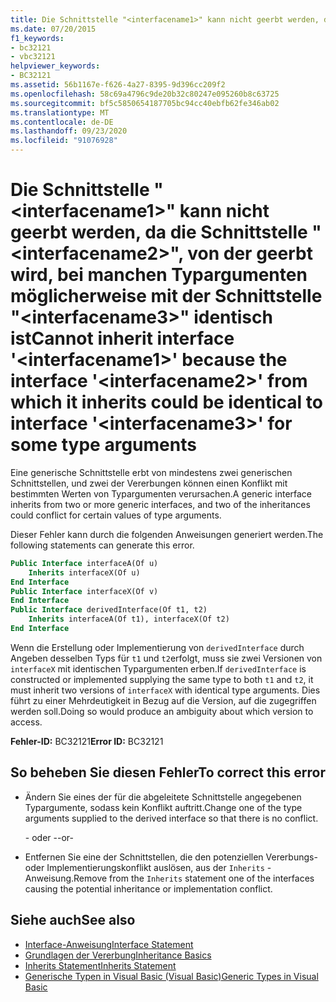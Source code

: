 ```yaml
---
title: Die Schnittstelle "<interfacename1>" kann nicht geerbt werden, da die Schnittstelle "<interfacename2>", von der geerbt wird, bei manchen Typargumenten möglicherweise mit der Schnittstelle "<interfacename3>" identisch ist
ms.date: 07/20/2015
f1_keywords:
- bc32121
- vbc32121
helpviewer_keywords:
- BC32121
ms.assetid: 56b1167e-f626-4a27-8395-9d396cc209f2
ms.openlocfilehash: 58c69a4796c9de20b32c80247e095260b8c63725
ms.sourcegitcommit: bf5c5850654187705bc94cc40ebfb62fe346ab02
ms.translationtype: MT
ms.contentlocale: de-DE
ms.lasthandoff: 09/23/2020
ms.locfileid: "91076928"
---
```

# <a name="cannot-inherit-interface-interfacename1-because-the-interface-interfacename2-from-which-it-inherits-could-be-identical-to-interface-interfacename3-for-some-type-arguments"></a><span data-ttu-id="ccf64-102">Die Schnittstelle "\<interfacename1>" kann nicht geerbt werden, da die Schnittstelle "\<interfacename2>", von der geerbt wird, bei manchen Typargumenten möglicherweise mit der Schnittstelle "\<interfacename3>" identisch ist</span><span class="sxs-lookup"><span data-stu-id="ccf64-102">Cannot inherit interface '\<interfacename1>' because the interface '\<interfacename2>' from which it inherits could be identical to interface '\<interfacename3>' for some type arguments</span></span>

<span data-ttu-id="ccf64-103">Eine generische Schnittstelle erbt von mindestens zwei generischen Schnittstellen, und zwei der Vererbungen können einen Konflikt mit bestimmten Werten von Typargumenten verursachen.</span><span class="sxs-lookup"><span data-stu-id="ccf64-103">A generic interface inherits from two or more generic interfaces, and two of the inheritances could conflict for certain values of type arguments.</span></span>  
  
 <span data-ttu-id="ccf64-104">Dieser Fehler kann durch die folgenden Anweisungen generiert werden.</span><span class="sxs-lookup"><span data-stu-id="ccf64-104">The following statements can generate this error.</span></span>  
  
```vb  
Public Interface interfaceA(Of u)  
    Inherits interfaceX(Of u)  
End Interface  
Public Interface interfaceX(Of v)  
End Interface  
Public Interface derivedInterface(Of t1, t2)  
    Inherits interfaceA(Of t1), interfaceX(Of t2)  
End Interface  
```  
  
 <span data-ttu-id="ccf64-105">Wenn die Erstellung oder Implementierung von `derivedInterface` durch Angeben desselben Typs für `t1` und `t2`erfolgt, muss sie zwei Versionen von `interfaceX` mit identischen Typargumenten erben.</span><span class="sxs-lookup"><span data-stu-id="ccf64-105">If `derivedInterface` is constructed or implemented supplying the same type to both `t1` and `t2`, it must inherit two versions of `interfaceX` with identical type arguments.</span></span> <span data-ttu-id="ccf64-106">Dies führt zu einer Mehrdeutigkeit in Bezug auf die Version, auf die zugegriffen werden soll.</span><span class="sxs-lookup"><span data-stu-id="ccf64-106">Doing so would produce an ambiguity about which version to access.</span></span>  
  
 <span data-ttu-id="ccf64-107">**Fehler-ID:** BC32121</span><span class="sxs-lookup"><span data-stu-id="ccf64-107">**Error ID:** BC32121</span></span>  
  
## <a name="to-correct-this-error"></a><span data-ttu-id="ccf64-108">So beheben Sie diesen Fehler</span><span class="sxs-lookup"><span data-stu-id="ccf64-108">To correct this error</span></span>  
  
- <span data-ttu-id="ccf64-109">Ändern Sie eines der für die abgeleitete Schnittstelle angegebenen Typargumente, sodass kein Konflikt auftritt.</span><span class="sxs-lookup"><span data-stu-id="ccf64-109">Change one of the type arguments supplied to the derived interface so that there is no conflict.</span></span>  
  
     <span data-ttu-id="ccf64-110">- oder -</span><span class="sxs-lookup"><span data-stu-id="ccf64-110">-or-</span></span>  
  
- <span data-ttu-id="ccf64-111">Entfernen Sie eine der Schnittstellen, die den potenziellen Vererbungs- oder Implementierungskonflikt auslösen, aus der `Inherits` -Anweisung.</span><span class="sxs-lookup"><span data-stu-id="ccf64-111">Remove from the `Inherits` statement one of the interfaces causing the potential inheritance or implementation conflict.</span></span>  
  
## <a name="see-also"></a><span data-ttu-id="ccf64-112">Siehe auch</span><span class="sxs-lookup"><span data-stu-id="ccf64-112">See also</span></span>

- [<span data-ttu-id="ccf64-113">Interface-Anweisung</span><span class="sxs-lookup"><span data-stu-id="ccf64-113">Interface Statement</span></span>](../language-reference/statements/interface-statement.md)
- [<span data-ttu-id="ccf64-114">Grundlagen der Vererbung</span><span class="sxs-lookup"><span data-stu-id="ccf64-114">Inheritance Basics</span></span>](../programming-guide/language-features/objects-and-classes/inheritance-basics.md)
- [<span data-ttu-id="ccf64-115">Inherits Statement</span><span class="sxs-lookup"><span data-stu-id="ccf64-115">Inherits Statement</span></span>](../language-reference/statements/inherits-statement.md)
- [<span data-ttu-id="ccf64-116">Generische Typen in Visual Basic (Visual Basic)</span><span class="sxs-lookup"><span data-stu-id="ccf64-116">Generic Types in Visual Basic</span></span>](../programming-guide/language-features/data-types/generic-types.md)
